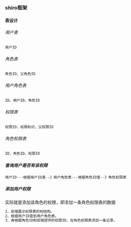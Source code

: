 ﻿### shiro框架

#### 表设计

###### 用户表

```txt
用户ID
```

###### 角色表

```txt
角色ID、父角色ID
```

###### 用户角色表

```txt
ID、用户ID、角色ID
```

###### 权限表

```txt
权限ID、权限标识、父权限ID
```

###### 角色权限表

```txt
ID、角色ID、权限ID
```

##### 查询用户是否有该权限

```txt
用户ID---根据用户ID查--》用户角色表---根据角色ID查--》角色权限表
```

##### 添加用户权限

   实际就是添加该角色的权限，即添加一条角色权限表的数据

```txt
1、前端展示权限表的树结构。
2、根据用户ID查到用户角色表。
3、再根据角色ID和前端提供的权限ID，在角色权限表添加一条记录。
```

